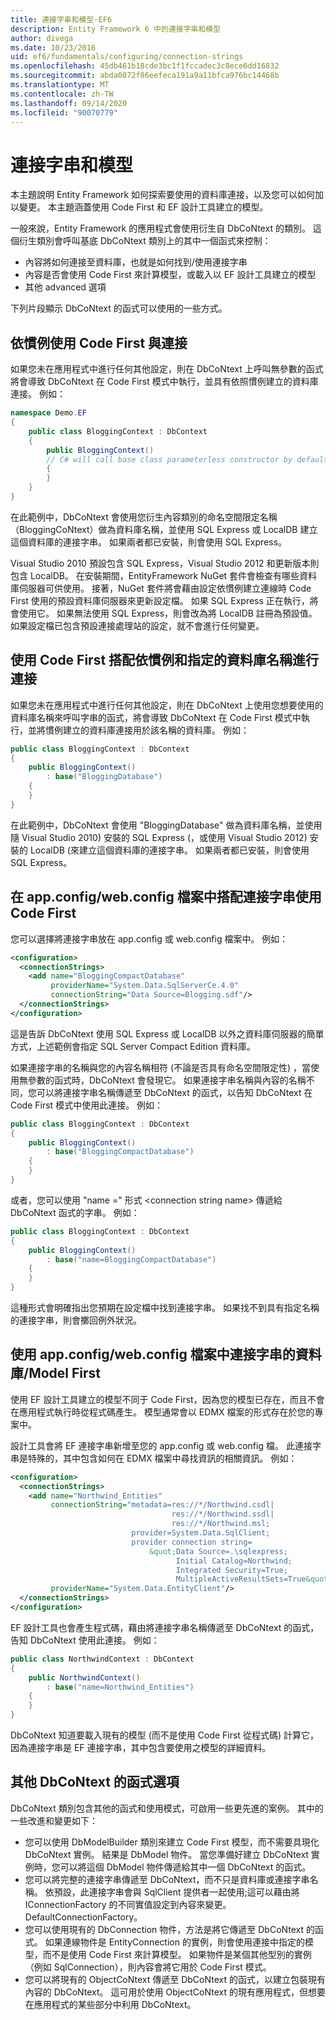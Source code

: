 ```yaml
---
title: 連接字串和模型-EF6
description: Entity Framework 6 中的連接字串和模型
author: divega
ms.date: 10/23/2016
uid: ef6/fundamentals/configuring/connection-strings
ms.openlocfilehash: 45db461b18cde3bc1f1fccadec3c8ece6dd16832
ms.sourcegitcommit: abda0872f86eefeca191a9a11bfca976bc14468b
ms.translationtype: MT
ms.contentlocale: zh-TW
ms.lasthandoff: 09/14/2020
ms.locfileid: "90070779"
---
```

# <a name="connection-strings-and-models"></a>連接字串和模型
本主題說明 Entity Framework 如何探索要使用的資料庫連接，以及您可以如何加以變更。 本主題涵蓋使用 Code First 和 EF 設計工具建立的模型。  

一般來說，Entity Framework 的應用程式會使用衍生自 DbCoNtext 的類別。 這個衍生類別會呼叫基底 DbCoNtext 類別上的其中一個函式來控制：  

- 內容將如何連接至資料庫，也就是如何找到/使用連接字串  
- 內容是否會使用 Code First 來計算模型，或載入以 EF 設計工具建立的模型  
- 其他 advanced 選項  

下列片段顯示 DbCoNtext 的函式可以使用的一些方式。  

## <a name="use-code-first-with-connection-by-convention"></a>依慣例使用 Code First 與連接  

如果您未在應用程式中進行任何其他設定，則在 DbCoNtext 上呼叫無參數的函式將會導致 DbCoNtext 在 Code First 模式中執行，並具有依照慣例建立的資料庫連接。 例如：  

``` csharp  
namespace Demo.EF
{
    public class BloggingContext : DbContext
    {
        public BloggingContext()
        // C# will call base class parameterless constructor by default
        {
        }
    }
}
```  

在此範例中，DbCoNtext 會使用您衍生內容類別的命名空間限定名稱（BloggingCoNtext）做為資料庫名稱，並使用 SQL Express 或 LocalDB 建立這個資料庫的連接字串。 如果兩者都已安裝，則會使用 SQL Express。  

Visual Studio 2010 預設包含 SQL Express，Visual Studio 2012 和更新版本則包含 LocalDB。 在安裝期間，EntityFramework NuGet 套件會檢查有哪些資料庫伺服器可供使用。 接著，NuGet 套件將會藉由設定依慣例建立連線時 Code First 使用的預設資料庫伺服器來更新設定檔。 如果 SQL Express 正在執行，將會使用它。 如果無法使用 SQL Express，則會改為將 LocalDB 註冊為預設值。 如果設定檔已包含預設連接處理站的設定，就不會進行任何變更。  

## <a name="use-code-first-with-connection-by-convention-and-specified-database-name"></a>使用 Code First 搭配依慣例和指定的資料庫名稱進行連接  

如果您未在應用程式中進行任何其他設定，則在 DbCoNtext 上使用您想要使用的資料庫名稱來呼叫字串的函式，將會導致 DbCoNtext 在 Code First 模式中執行，並將慣例建立的資料庫連接用於該名稱的資料庫。 例如：  

``` csharp  
public class BloggingContext : DbContext
{
    public BloggingContext()
        : base("BloggingDatabase")
    {
    }
}
```  

在此範例中，DbCoNtext 會使用 "BloggingDatabase" 做為資料庫名稱，並使用隨 Visual Studio 2010) 安裝的 SQL Express (，或使用 Visual Studio 2012) 安裝的 LocalDB (來建立這個資料庫的連接字串。 如果兩者都已安裝，則會使用 SQL Express。  

## <a name="use-code-first-with-connection-string-in-appconfigwebconfig-file"></a>在 app.config/web.config 檔案中搭配連接字串使用 Code First  

您可以選擇將連接字串放在 app.config 或 web.config 檔案中。 例如：  

``` xml  
<configuration>
  <connectionStrings>
    <add name="BloggingCompactDatabase"
         providerName="System.Data.SqlServerCe.4.0"
         connectionString="Data Source=Blogging.sdf"/>
  </connectionStrings>
</configuration>
```  

這是告訴 DbCoNtext 使用 SQL Express 或 LocalDB 以外之資料庫伺服器的簡單方式，上述範例會指定 SQL Server Compact Edition 資料庫。  

如果連接字串的名稱與您的內容名稱相符 (不論是否具有命名空間限定性) ，當使用無參數的函式時，DbCoNtext 會發現它。 如果連接字串名稱與內容的名稱不同，您可以將連接字串名稱傳遞至 DbCoNtext 的函式，以告知 DbCoNtext 在 Code First 模式中使用此連接。 例如：  

``` csharp  
public class BloggingContext : DbContext
{
    public BloggingContext()
        : base("BloggingCompactDatabase")
    {
    }
}
```  

或者，您可以使用 "name =" 形式 \<connection string name\> 傳遞給 DbCoNtext 函式的字串。 例如：  

``` csharp  
public class BloggingContext : DbContext
{
    public BloggingContext()
        : base("name=BloggingCompactDatabase")
    {
    }
}
```  

這種形式會明確指出您預期在設定檔中找到連接字串。 如果找不到具有指定名稱的連接字串，則會擲回例外狀況。  

## <a name="databasemodel-first-with-connection-string-in-appconfigwebconfig-file"></a>使用 app.config/web.config 檔案中連接字串的資料庫/Model First  

使用 EF 設計工具建立的模型不同于 Code First，因為您的模型已存在，而且不會在應用程式執行時從程式碼產生。 模型通常會以 EDMX 檔案的形式存在於您的專案中。  

設計工具會將 EF 連接字串新增至您的 app.config 或 web.config 檔。 此連接字串是特殊的，其中包含如何在 EDMX 檔案中尋找資訊的相關資訊。 例如：  

``` xml  
<configuration>  
  <connectionStrings>  
    <add name="Northwind_Entities"  
         connectionString="metadata=res://*/Northwind.csdl|  
                                    res://*/Northwind.ssdl|  
                                    res://*/Northwind.msl;  
                           provider=System.Data.SqlClient;  
                           provider connection string=  
                               &quot;Data Source=.\sqlexpress;  
                                     Initial Catalog=Northwind;  
                                     Integrated Security=True;  
                                     MultipleActiveResultSets=True&quot;"  
         providerName="System.Data.EntityClient"/>  
  </connectionStrings>  
</configuration>
```  

EF 設計工具也會產生程式碼，藉由將連接字串名稱傳遞至 DbCoNtext 的函式，告知 DbCoNtext 使用此連接。 例如：  

``` csharp  
public class NorthwindContext : DbContext
{
    public NorthwindContext()
        : base("name=Northwind_Entities")
    {
    }
}
```  

DbCoNtext 知道要載入現有的模型 (而不是使用 Code First 從程式碼) 計算它，因為連接字串是 EF 連接字串，其中包含要使用之模型的詳細資料。  

## <a name="other-dbcontext-constructor-options"></a>其他 DbCoNtext 的函式選項  

DbCoNtext 類別包含其他的函式和使用模式，可啟用一些更先進的案例。 其中的一些改進和變更如下：  

- 您可以使用 DbModelBuilder 類別來建立 Code First 模型，而不需要具現化 DbCoNtext 實例。 結果是 DbModel 物件。 當您準備好建立 DbCoNtext 實例時，您可以將這個 DbModel 物件傳遞給其中一個 DbCoNtext 的函式。  
- 您可以將完整的連接字串傳遞至 DbCoNtext，而不只是資料庫或連接字串名稱。 依預設，此連接字串會與 SqlClient 提供者一起使用;這可以藉由將 IConnectionFactory 的不同實值設定到內容來變更。DefaultConnectionFactory。  
- 您可以使用現有的 DbConnection 物件，方法是將它傳遞至 DbCoNtext 的函式。 如果連線物件是 EntityConnection 的實例，則會使用連接中指定的模型，而不是使用 Code First 來計算模型。 如果物件是某個其他型別的實例（例如 SqlConnection），則內容會將它用於 Code First 模式。  
- 您可以將現有的 ObjectCoNtext 傳遞至 DbCoNtext 的函式，以建立包裝現有內容的 DbCoNtext。 這可用於使用 ObjectCoNtext 的現有應用程式，但想要在應用程式的某些部分中利用 DbCoNtext。  
